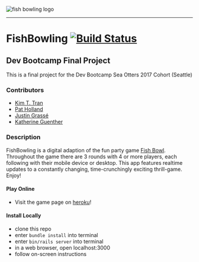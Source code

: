 ![fish bowling logo](./app/assets/images/logo.png "Fish Bowling Logo")

---

# FishBowling [![Build Status](https://travis-ci.org/sea-otters-2017/fish_bowling.svg?branch=master)](https://travis-ci.org/sea-otters-2017/fish_bowling)

## Dev Bootcamp Final Project

This is a final project for the Dev Bootcamp Sea Otters 2017 Cohort (Seattle)

### Contributors

* [Kim T. Tran](https://github.com/kimtran27)
* [Pat Holland](https://github.com/pholls)
* [Justin Grassé](https://github.com/justGrasse)
* [Katherine Guenther](https://github.com/KatherineGuenther)

### Description

FishBowling is a digital adaption of the fun party game [Fish Bowl](http://www.wikihow.com/Play-Fish-Bowl). Throughout the game there are 3 rounds with 4 or more players, each following with their mobile device or desktop. This app features realtime updates to a constantly changing, time-crunchingly exciting thrill-game.  Enjoy!

#### Play Online

* Visit the game page on [heroku](https://fishbowling.herokuapp.com)!

#### Install Locally

* clone this repo
* enter `bundle install` into terminal
* enter `bin/rails server` into terminal
* in a web browser, open localhost:3000
* follow on-screen instructions
